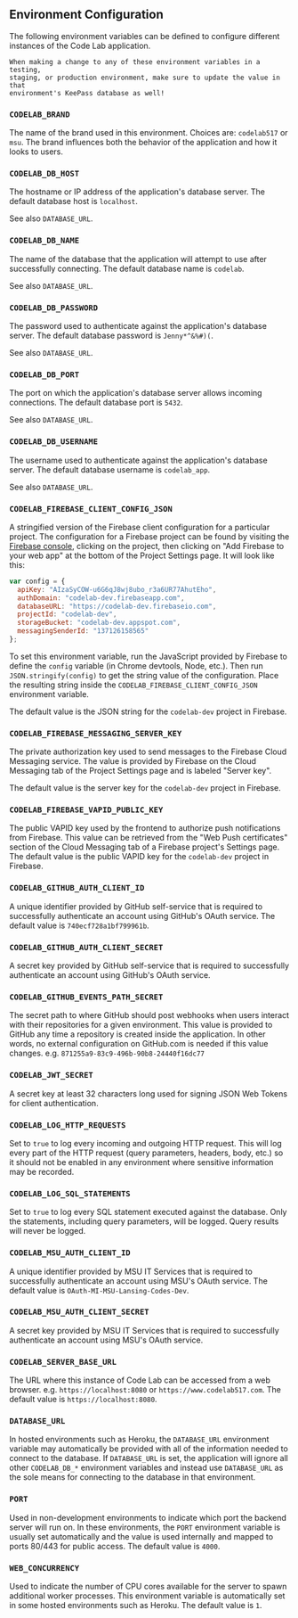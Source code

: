 ## Environment Configuration

The following environment variables can be defined to configure different
instances of the Code Lab application.

~~~
When making a change to any of these environment variables in a testing,
staging, or production environment, make sure to update the value in that
environment's KeePass database as well!
~~~

### `CODELAB_BRAND`

The name of the brand used in this environment. Choices are: `codelab517` or
`msu`. The brand influences both the behavior of the application and how it
looks to users.

### `CODELAB_DB_HOST`

The hostname or IP address of the application's database server. The default
database host is `localhost`.

See also `DATABASE_URL`.

### `CODELAB_DB_NAME`

The name of the database that the application will attempt to use after
successfully connecting. The default database name is `codelab`.

See also `DATABASE_URL`.

### `CODELAB_DB_PASSWORD`

The password used to authenticate against the application's database server.
The default database password is `Jenny*^&%#)(`.

See also `DATABASE_URL`.

### `CODELAB_DB_PORT`

The port on which the application's database server allows incoming connections.
The default database port is `5432`.

See also `DATABASE_URL`.

### `CODELAB_DB_USERNAME`

The username used to authenticate against the application's database server.
The default database username is `codelab_app`.

See also `DATABASE_URL`.

### `CODELAB_FIREBASE_CLIENT_CONFIG_JSON`

A stringified version of the Firebase client configuration for a particular
project. The configuration for a Firebase project can be found by visiting the
[Firebase console](https://console.firebase.google.com), clicking on the
project, then clicking on "Add Firebase to your web app" at the bottom of the
Project Settings page. It will look like this:

``` javascript
var config = {
  apiKey: "AIzaSyCOW-u6G6qJ8wj8ubo_r3a6UR77AhutEho",
  authDomain: "codelab-dev.firebaseapp.com",
  databaseURL: "https://codelab-dev.firebaseio.com",
  projectId: "codelab-dev",
  storageBucket: "codelab-dev.appspot.com",
  messagingSenderId: "137126158565"
};
```

To set this environment variable, run the JavaScript provided by Firebase to
define the `config` variable (in Chrome devtools, Node, etc.). Then run
`JSON.stringify(config)` to get the string value of the configuration. Place
the resulting string inside the `CODELAB_FIREBASE_CLIENT_CONFIG_JSON`
environment variable.

The default value is the JSON string for the `codelab-dev` project in Firebase.

### `CODELAB_FIREBASE_MESSAGING_SERVER_KEY`

The private authorization key used to send messages to the Firebase Cloud
Messaging service. The value is provided by Firebase on the Cloud Messaging
tab of the Project Settings page and is labeled "Server key".

The default value is the server key for the `codelab-dev` project in Firebase.

### `CODELAB_FIREBASE_VAPID_PUBLIC_KEY`

The public VAPID key used by the frontend to authorize push notifications from
Firebase. This value can be retrieved from the "Web Push certificates" section
of the Cloud Messaging tab of a Firebase project's Settings page. The default
value is the public VAPID key for the `codelab-dev` project in Firebase.

### `CODELAB_GITHUB_AUTH_CLIENT_ID`

A unique identifier provided by GitHub self-service that is required to
successfully authenticate an account using GitHub's OAuth service. The default
value is `740ecf728a1bf799961b`.

### `CODELAB_GITHUB_AUTH_CLIENT_SECRET`

A secret key provided by GitHub self-service that is required to successfully
authenticate an account using GitHub's OAuth service.

### `CODELAB_GITHUB_EVENTS_PATH_SECRET`

The secret path to where GitHub should post webhooks when users interact with
their repositories for a given environment. This value is provided to GitHub
any time a repository is created inside the application. In other words, no
external configuration on GitHub.com is needed if this value changes.
e.g. `871255a9-83c9-496b-90b8-24440f16dc77`

### `CODELAB_JWT_SECRET`

A secret key at least 32 characters long used for signing JSON Web Tokens
for client authentication.

### `CODELAB_LOG_HTTP_REQUESTS`

Set to `true` to log every incoming and outgoing HTTP request. This will log
every part of the HTTP request (query parameters, headers, body, etc.) so it
should not be enabled in any environment where sensitive information may be
recorded.

### `CODELAB_LOG_SQL_STATEMENTS`

Set to `true` to log every SQL statement executed against the database. Only
the statements, including query parameters, will be logged. Query results will
never be logged.

### `CODELAB_MSU_AUTH_CLIENT_ID`

A unique identifier provided by MSU IT Services that is required to
successfully authenticate an account using MSU's OAuth service. The default
value is `OAuth-MI-MSU-Lansing-Codes-Dev`.

### `CODELAB_MSU_AUTH_CLIENT_SECRET`

A secret key provided by MSU IT Services that is required to successfully
authenticate an account using MSU's OAuth service.

### `CODELAB_SERVER_BASE_URL`

The URL where this instance of Code Lab can be accessed from a web browser.
e.g. `https://localhost:8080` or `https://www.codelab517.com`. The default value
is `https://localhost:8080`.

### `DATABASE_URL`

In hosted environments such as Heroku, the `DATABASE_URL` environment variable
may automatically be provided with all of the information needed to connect to
the database. If `DATABASE_URL` is set, the application will ignore all other
`CODELAB_DB_*` environment variables and instead use `DATABASE_URL` as the sole
means for connecting to the database in that environment.

### `PORT`

Used in non-development environments to indicate which port the backend server
will run on. In these environments, the `PORT` environment variable is usually
set automatically and the value is used internally and mapped to ports 80/443
for public access. The default value is `4000`.

### `WEB_CONCURRENCY`

Used to indicate the number of CPU cores available for the server to spawn
additional worker processes. This environment variable is automatically set
in some hosted environments such as Heroku. The default value is `1`.
